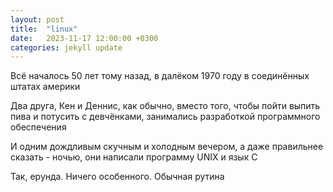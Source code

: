 ```yaml
---
layout: post
title:  "linux"
date:   2023-11-17 12:00:00 +0300
categories: jekyll update
---
```


 Всё началось 50 лет тому назад, в далёком 1970 году в соединённых штатах америки

 Два друга, Кен и Деннис, как обычно, вместо того, чтобы пойти выпить пива и потусить с девчёнками, занимались разработкой программного обеспечения

И одним дождливым скучным и холодным вечером, а даже правильнее сказать - ночью, они написали программу UNIX и язык С

Так, ерунда. Ничего особенного. Обычная рутина